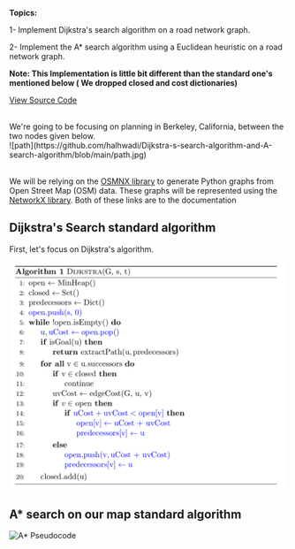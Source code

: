<b>Topics:</b>

1- Implement Dijkstra&#39;s search algorithm on a road network graph.

2- Implement the A\* search algorithm using a Euclidean heuristic on a road network graph.

<b>Note: This Implementation is little bit different than the standard one&#39;s mentioned below ( We dropped closed and cost dictionaries) </B>

[View Source Code](https://github.com/halhwadi/Dijkstra-s-search-algorithm-and-A-search-algorithm/blob/main/Dijkstra's%20search%20algorithm%20and%20A%20search%20algorithm.ipynb)

<br>
We're going to be focusing on planning in Berkeley, California, between the two nodes given below. 
<br>
![path](https://github.com/halhwadi/Dijkstra-s-search-algorithm-and-A-search-algorithm/blob/main/path.jpg)
<br></br>


We will be relying on the [OSMNX library](https://osmnx.readthedocs.io/en/stable/) to generate Python graphs from Open Street Map (OSM) data. These graphs will be represented using the [NetworkX library](https://networkx.github.io/documentation/stable/). Both of these links are to the documentation

## Dijkstra&#39;s Search standard algorithm

First, let&#39;s focus on Dijkstra&#39;s algorithm.

![Dijkstra&#39;s Pseudocode](dijkstra.png)

## A\* search on our map standard algorithm

![A\* Pseudocode](a\_star.png)
